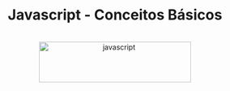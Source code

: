 <h1 align="center">Javascript - Conceitos Básicos</h1>

</br>

<div align="center">
  <img width='300px' height='80px' src='https://img.shields.io/badge/JavaScript-F7DF1E?style=for-the-badge&logo=javascript&logoColor=black' alt='javascript'/> </br>
</div>

